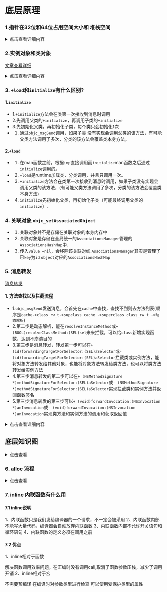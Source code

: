 # 底层原理
### 1.指针在32位和64位占用空间大小和 堆栈空间

<details>
  <summary>点击查看详细内容</summary>
  
**指针在32位是4字节，在64位是8字节**

[具体思路看blog](https://juejin.cn/post/6844903877960024077)

```
int main(int argc, const char * argv[]) {
	@autoreleasepool {
	    // insert code here...
		NSObject *obj=[[NSObject alloc]init];
		//获得NSobject对象实例大小
		size_t size = class_getInstanceSize(obj.class);
		//获取NSObjet指针的指向的内存大小
		//需要导入：#import <malloc/malloc.h>
		size_t size2 = malloc_size((__bridge const void *)(obj));
		NSLog(@"size:%zu size2:%zu",size,size2);
	}
	return 0;
}

// size:8 size2:16


@interface Person : NSObject
{
	@public
	int _age;//4bytes
	int _age2;//4bytes
}
@property (nonatomic,assign) int level; //4字节
@end
@implementation Person
@end

// 占用空间32字节，三个成员变量和一个指针 4+4+4+8=20,内存对齐是16的倍数，最终是32位，这32位，前20位存储了数据，后12位是默认的`0x000`.


```
> 指针是8字节，指针指向的的内存大小为16字节.
> 实例对象其实是结构体，占用的内存是16的倍数，最少是16，由于内存对齐，实际使用的内存为M,则实际分配内存为(M%16+M/16)*16。实例对象的大小不受方法影响，受实例变量影响。
>
 
#### 1.堆栈存储数据区分
 
 ```
 
// 带有const/static 存储在全局区(常量区)包含字符串 int 其他类型
	/// const_name: 0x00007ffee79410a8
	///const_name2: 0x00007ffee79410a0
	const NSString * const_name = @"我是长来那个";
	const NSString * const_name2 = @"我是长来那个2";

	/// 数据区和常量区挨着,地址是从高到底
	/// age: 0x00007ffee794109c
	///age2: 0x00007ffee7941098
	int age = 20;
	int age2 = 20;

	// name 存储在栈上 先进先出 自动销毁
	// name: 0x00007ffee048ac40 地址从高到底
	//name2: 0x00007ffee048ac38
	NSString *name = [NSString stringWithFormat:@"我存储在栈上%d",age];
	NSString *name2 = [NSString stringWithFormat:@"我存储在栈上%d",age];

	/// 带有alloc 一般是对象都是存储在堆上，由开发者管理。
	/// [po &p] 0x00007ffee048ac30 ,
	/// p指针存储在栈上，但是指向的数据地址存储在堆上。
	/// p在栈上地址是：0x00007ffee048ac30。指向的地址在堆上，是：0x000000010f778a40
	/// 0x0000000400000003:是age和level的值
	/// 0x000000010f777108: 是name的地址，在常量区
	/// 0x0000600002c28000： 是address的地址
	///[isa,age(4字节),level(4字节)]
	///[name(8字节),address(8字节)]
	///[p地址(8字节),obj地址(8字节)]
	/// 0x600000960000: 0x000000010f778a40 0x0000000400000003
	/// 0x600000960010: 0x000000010f777108 0x0000600002c28000
 	/// 0x600000960020: 0x0000600000960000 0x0000600000520010
	Person * p =[Person new];
	p.age = 3;
	p.level=4;
	/// 常量字符串 name的地址：0x000000010d47d100
	p.name = @"老王";
	p.name = @"老王1";
	p.name = @"老王2";
	// address:  		0x0000600001d00980  address是变量，存储在堆上
	p.address = [NSString stringWithFormat:@"上海闵行区人民广场西南角100号上海闵行区人民广场西南角100号102%d",age];
	p.next = p;		//  0x0000600001949da0 指向自己形成一个环。
	// obj栈上地址是：0x00007ffee048ac28 数据存储在指向的堆区域
	NSObject *obj = [[NSObject alloc]init];
	p.obj = obj;
	// obj2栈上地址是：0x00007ffee048ac20 数据存储在指向的堆区域
	NSObject *obj2 = [[NSObject alloc]init];
	p.obj = obj2;
	 
 ```
 
> **	 age 在数据区,const_name 在全局区，p和obj在堆上，p.address也是在堆上。**
>	**p.name 在全局区，因为是固定的字符串。p.age,p.level只存储值，不存储指针，在栈上。**
 
 ![](media/16123231428938.jpg)


</details>

### 2.实例对象和类对象
[文章查看详细](https://juejin.cn/post/6844903878656262151)
<details>
  <summary>点击查看详细内容</summary>
  
![](./media/16122528453841.jpg)


![](./media/16122530346072.jpg)


#### 1.对象的isa指向哪里？

- 1. `instance`对象的`isa`指向`class`对象
- 2.`class`对象的`isa`指向`meta-class`对象
- 3.`meta-class`对象的`isa`指向基类的`meta-class`对象
- 4.`class`和`meta-class`的内存结构一样的，只是值不一样

#### 2.OC的类信息存放在哪里？

- 1.对象方法、属性、成员变量、协议信息存放在`class`对象中
- 2.类方法存放在`meta-class`对象中
- 3.成员变量具体值存放在`instance`对象中

</details>


### 3. `+load`和`initialize`有什么区别?
#### 1.`initialize`
- 1.`+initialize`方法会在类第一次接收到消息时调用
- 2.先调用父类的`+initialize`，再调用子类的`+initialize`
- 3.先初始化父类，再初始化子类，每个类只会初始化**1**次
- 1. 通过`objc_msgSend`调用，如果子类 没有实现会调用父类的该方法，有可能父类方法调用了多次，分类的该方法会覆盖类本身方法。

#### 2.`+load`
- 1. 在man函数之前，根据`imp`直接调用而`initialize`man函数之后通过`initialize`调用的。
- 2. `+load`是runtime加载类，分类调用，并且只调用一次。
- 3. `+initialize`方法会在类第一次接收到消息时调用，如果子类没有实现会调用父类的该方法，(有可能父类方法调用了多次，分类的该方法会覆盖类本身方法)
- 4. `initialize`先初始化父类，再初始化子类（可能最终调用父类的`initialize`）.


### 4. 关联对象 `objc_setAssociatedObject`
- 1. 关联对象并不是存储在关联对象的本身内存中
- 2. 关联对象是存储在全局统一的`AssociationsManager`管理的`AssociationsHashMap`中.
- 3. 传入`value =nil`，会移除该关联对线 `AssociationsManager`其实是管理了已`key`为`id` `object`对应的`AssociationsHashMap`

### 5. 消息转发
[消息转发](https://juejin.cn/post/6844903892765900807)

#### 1. 方法查找以及拦截流程
- 1.`objc_msgSend`发送消息，会首先在`cache`中查找，查找不到则去方法列表(顺序是`cache->class_rw_t->supclass cache ->superclass class_rw_t ->动态解析`)
- 2.第二步是动态解析，能在`resolveInstanceMethod`或`+ (BOOL)resolveClassMethod:(SEL)sel`来来拦截，可以给`class`新增实现函数，达到不崩溃目的
- 3.第三步是消息转发，转发第一步可以在`+ (id)forwardingTargetForSelector:(SEL)aSelector`或`- (id)forwardingTargetForSelector:(SEL)aSelector`拦截类或实例方法，能将对象方法转发给其他对象，也能将对象方法转发给类方法，也可以将类方法转发给实例方法
- 4.第三步消息转发的第二步可以在`+ (NSMethodSignature *)methodSignatureForSelector:(SEL)aSelector`或`- (NSMethodSignature *)methodSignatureForSelector:(SEL)aSelector`实现拦截类和实例方法并返回函数签名
- 5.第三步消息转发的第三步可以`+ (void)forwardInvocation:(NSInvocation *)anInvocation`或`- (void)forwardInvocation:(NSInvocation *)anInvocation`实现类方法和实例方法的调用和获取返回值

<details>
  <summary>点击查看详细内容</summary>
  
![](./media/16122550523975.jpg)

</details>



## 底层知识图


<details>
<summary>点击查看</summary>

![大师班第五天课程笔记](media/%E5%A4%A7%E5%B8%88%E7%8F%AD%E7%AC%AC%E4%BA%94%E5%A4%A9%E8%AF%BE%E7%A8%8B%E7%AC%94%E8%AE%B0.png)

</details>


### 6. alloc 流程
<details>
<summary>点击查看</summary>


![alloc流程图](media/alloc%E6%B5%81%E7%A8%8B%E5%9B%BE.png)

</details>

### 7. inline 内联函数有什么用


#### 7.1 inline说明
1、内联函数只是我们发给编译器的一个请求，不一定会被采用
2、内联函数内部不能写大量代码，编译器会自动放弃内联函数
3、内联函数内部不允许开关语句和循环语句
4、内联函数的定义必须在调用之前

#### 7.2 优点
1、inline相对于函数

解决函数调用效率问题。在汇编时没有调用call,取消了函数参数压栈，减少了调用开销
2、inline相对于宏

不需要预编译
在编译时对参数类型进行检查
可以使用受保护类型的属性

